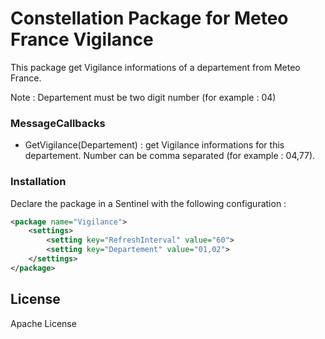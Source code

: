 # Constellation Package for Meteo France Vigilance

This package get Vigilance informations of a departement from Meteo France.

Note : Departement must be two digit number (for example : 04)

### MessageCallbacks
  - GetVigilance(Departement) : get Vigilance informations for this departement. Number can be comma separated (for example : 04,77).

### Installation

Declare the package in a Sentinel with the following configuration :

```xml
<package name="Vigilance">
	<settings>
		<setting key="RefreshInterval" value="60">
		<setting key="Departement" value="01,02">
	</settings>
</package>
```
License
----

Apache License